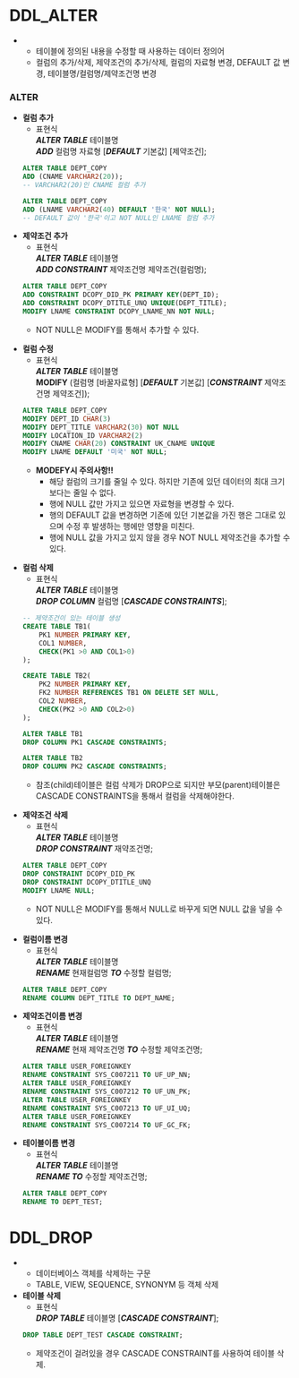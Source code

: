 # DDL_ALTER
+
  + 테이블에 정의된 내용을 수정할 때 사용하는 데이터 정의어
  + 컬럼의 추가/삭제, 제약조건의 추가/삭제, 컬럼의 자료형 변경, DEFAULT 값 변경, 테이블명/컬럼명/제약조건명 변경
  
### ALTER
+ **컬럼 추가**
  + 표현식  
  ***ALTER TABLE*** 테이블명  
  ***ADD*** 컬럼명 자료형 [***DEFAULT*** 기본값] [제약조건];
  >
  ```SQL
  ALTER TABLE DEPT_COPY
  ADD (CNAME VARCHAR2(20));
  -- VARCHAR2(20)인 CNAME 컬럼 추가
  
  ALTER TABLE DEPT_COPY
  ADD (LNAME VARCHAR2(40) DEFAULT '한국' NOT NULL);
  -- DEFAULT 값이 '한국'이고 NOT NULL인 LNAME 컬럼 추가
  ```
  >
+ **제약조건 추가**
  + 표현식  
  ***ALTER TABLE*** 테이블명  
  ***ADD CONSTRAINT*** 제약조건명 제약조건(컬럼명);
  >
  ```SQL
  ALTER TABLE DEPT_COPY
  ADD CONSTRAINT DCOPY_DID_PK PRIMARY KEY(DEPT_ID);
  ADD CONSTRAINT DCOPY_DTITLE_UNQ UNIQUE(DEPT_TITLE);
  MODIFY LNAME CONSTRAINT DCOPY_LNAME_NN NOT NULL;
  ```
  + NOT NULL은 MODIFY를 통해서 추가할 수 있다.
  >
+ **컬럼 수정**
  + 표현식  
  ***ALTER TABLE*** 테이블명  
  **MODIFY** (컬럼명 [바꿀자료형] [***DEFAULT*** 기본값] [***CONSTRAINT*** 제약조건명 제약조건]);
  >
  ```SQL
  ALTER TABLE DEPT_COPY
  MODIFY DEPT_ID CHAR(3)
  MODIFY DEPT_TITLE VARCHAR2(30) NOT NULL
  MODIFY LOCATION_ID VARCHAR2(2)
  MODIFY CNAME CHAR(20) CONSTRAINT UK_CNAME UNIQUE
  MODIFY LNAME DEFAULT '미국' NOT NULL;
  ```
  + **MODEFY시 주의사항!!**
    + 해당 컬럼의 크기를 줄일 수 있다. 하지만 기존에 있던 데이터의 최대 크기보다는 줄일 수 없다.
    + 행에 NULL 값만 가지고 있으면 자료형을 변경할 수 있다.
    + 행의 DEFAULT 값을 변경하면 기존에 있던 기본값을 가진 행은 그대로 있으며 수정 후 발생하는 행에만 영향을 미친다.
    + 행에 NULL 값을 가지고 있지 않을 경우 NOT NULL 제약조건을 추가할 수 있다.
  >
+ **컬럼 삭제**
  + 표현식  
  ***ALTER TABLE*** 테이블명  
  ***DROP COLUMN*** 컬럼명 [***CASCADE CONSTRAINTS***];
  >
  ```SQL
  -- 제약조건이 있는 테이블 생성
  CREATE TABLE TB1(
      PK1 NUMBER PRIMARY KEY,
      COL1 NUMBER,
      CHECK(PK1 >0 AND COL1>0)
  );

  CREATE TABLE TB2(
      PK2 NUMBER PRIMARY KEY,
      FK2 NUMBER REFERENCES TB1 ON DELETE SET NULL,
      COL2 NUMBER,
      CHECK(PK2 >0 AND COL2>0)
  );
  
  ALTER TABLE TB1
  DROP COLUMN PK1 CASCADE CONSTRAINTS;

  ALTER TABLE TB2
  DROP COLUMN PK2 CASCADE CONSTRAINTS;
  ```
  + 참조(child)테이블은 컬럼 삭제가 DROP으로 되지만 부모(parent)테이블은 CASCADE CONSTRAINTS을 통해서 컬럼을 삭제해야한다.
  >
+ **제약조건 삭제** 
  + 표현식  
  ***ALTER TABLE*** 테이블명  
  ***DROP CONSTRAINT*** 재약조건명;
  >
  ```SQL
  ALTER TABLE DEPT_COPY
  DROP CONSTRAINT DCOPY_DID_PK
  DROP CONSTRAINT DCOPY_DTITLE_UNQ
  MODIFY LNAME NULL;
  ```
  + NOT NULL은 MODIFY를 통해서 NULL로 바꾸게 되면 NULL 값을 넣을 수 있다.
  >
+ **컬럼이름 변경**
  + 표현식  
  ***ALTER TABLE*** 테이블명  
  ***RENAME*** 현재컬럼명 ***TO*** 수정할 컬럼명;
  >
  ```SQL 
  ALTER TABLE DEPT_COPY
  RENAME COLUMN DEPT_TITLE TO DEPT_NAME;
  ```
+ **제약조건이름 변경**
  + 표현식  
  ***ALTER TABLE*** 테이블명  
  ***RENAME*** 현재 제약조건명 ***TO*** 수정할 제약조건명;
  >
  ```SQL
  ALTER TABLE USER_FOREIGNKEY
  RENAME CONSTRAINT SYS_C007211 TO UF_UP_NN;
  ALTER TABLE USER_FOREIGNKEY
  RENAME CONSTRAINT SYS_C007212 TO UF_UN_PK;
  ALTER TABLE USER_FOREIGNKEY
  RENAME CONSTRAINT SYS_C007213 TO UF_UI_UQ;
  ALTER TABLE USER_FOREIGNKEY
  RENAME CONSTRAINT SYS_C007214 TO UF_GC_FK;
  ```
+ **테이블이름 변경**
  + 표현식  
  ***ALTER TABLE*** 테이블명  
  ***RENAME TO*** 수정할 제약조건명;
  >
  ```SQL
  ALTER TABLE DEPT_COPY
  RENAME TO DEPT_TEST;
  ```
# DDL_DROP
+
  + 데이터베이스 객체를 삭제하는 구문
  + TABLE, VIEW, SEQUENCE, SYNONYM 등 객체 삭제
+ **테이블 삭제**
  + 표현식  
  ***DROP TABLE*** 테이블명 [***CASCADE CONSTRAINT***];
  >
  ```SQL
  DROP TABLE DEPT_TEST CASCADE CONSTRAINT;
  ```
  + 제약조건이 걸려있을 경우 CASCADE CONSTRAINT를 사용하여 테이블 삭제.
